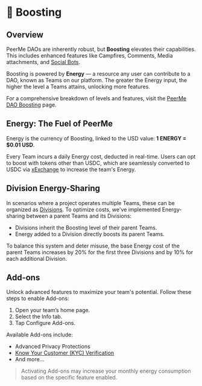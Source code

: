 # 🚀 Boosting

## Overview

PeerMe DAOs are inherently robust, but **Boosting** elevates their capabilities. This includes enhanced features like Campfires, Comments, Media attachments, and [Social Bots](../features/bot.md).

Boosting is powered by **Energy** — a resource any user can contribute to a DAO, known as Teams on our platform. The greater the Energy input, the higher the level a Teams attains, unlocking more features.

For a comprehensive breakdown of levels and features, visit the [PeerMe DAO Boosting](https://peerme.io/teams/peerme-dao/boost) page.

## Energy: The Fuel of PeerMe

Energy is the currency of Boosting, linked to the USD value: **1 ENERGY = $0.01 USD**.

Every Team incurs a daily Energy cost, deducted in real-time. Users can opt to boost with tokens other than USDC, which are seamlessly converted to USDC via [xExchange](https://xexchange.com) to increase the team's Energy.

## Division Energy-Sharing

In scenarios where a project operates multiple Teams, these can be organized as [Divisions](../teams/setup.html#declare-a-division). To optimize costs, we've implemented Energy-sharing between a parent Teams and its Divisions:

- Divisions inherit the Boosting level of their parent Teams.
- Energy added to a Division directly boosts its parent Teams.

To balance this system and deter misuse, the base Energy cost of the parent Teams increases by 20% for the first three Divisions and by 10% for each additional Division.

## Add-ons

Unlock advanced features to maximize your team's potential. Follow these steps to enable Add-ons:

1. Open your team’s home page.
2. Select the Info tab.
3. Tap Configure Add-ons.

Available Add-ons include:

- Advanced Privacy Protections
- [Know Your Customer (KYC) Verification](../features/kyc.md)
- And more...

> Activating Add-ons may increase your monthly energy consumption based on the specific feature enabled.
